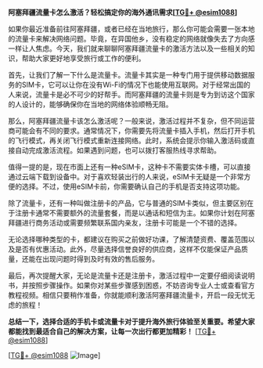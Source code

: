 **阿塞拜疆流量卡怎么激活？轻松搞定你的海外通讯需求[[TG💪+ @esim1088](https://t.me/s/esim1088)]**

如果你最近准备前往阿塞拜疆，或者已经在当地旅行，那么你可能会需要一张本地的流量卡来解决网络问题。毕竟，在异国他乡，没有稳定的网络就像失去了方向感一样让人焦虑。今天，我们就来聊聊阿塞拜疆流量卡的激活方法以及一些相关的知识，帮助大家更好地享受旅行或工作的便利。

首先，让我们了解一下什么是流量卡。流量卡其实是一种专门用于提供移动数据服务的SIM卡，它可以让你在没有Wi-Fi的情况下也能使用互联网。对于经常出国的人来说，流量卡是必不可少的好帮手。而阿塞拜疆的流量卡则是专为到访这个国家的人设计的，能够确保你在当地的网络体验顺畅无阻。

那么，阿塞拜疆流量卡该怎么激活呢？一般来说，激活过程并不复杂，但不同运营商可能会有不同的要求。通常情况下，你需要先将流量卡插入手机，然后打开手机的飞行模式，再关闭飞行模式重新连接网络。此时，系统会提示你输入激活码或直接自动完成激活流程。如果遇到问题，也可以拨打客服热线寻求帮助。

值得一提的是，现在市面上还有一种eSIM卡，这种卡不需要实体卡槽，可以直接通过云端下载到设备中。对于喜欢轻装出行的人来说，eSIM卡无疑是一个非常方便的选择。不过，使用eSIM卡前，你需要确认自己的手机是否支持这项功能。

除了流量卡，还有一种叫做注册卡的产品，它与普通的SIM卡类似，但主要区别在于注册卡通常不需要额外的流量套餐，而是以通话和短信为主。如果你计划在阿塞拜疆进行商务活动或需要频繁联系国内亲友，注册卡可能是一个不错的选择。

无论选择哪种类型的卡，都建议在购买之前做好功课，了解清楚资费、覆盖范围以及是否有优惠活动。此外，尽量选择信誉良好的供应商，这样不仅能保证产品质量，还能在出现问题时得到及时有效的售后服务。

最后，再次提醒大家，无论是流量卡还是注册卡，激活过程中一定要仔细阅读说明书，并按照步骤操作。如果你对某些步骤感到困惑，不妨咨询专业人士或查看官方教程视频。相信只要稍作准备，你就能顺利激活阿塞拜疆流量卡，开启一段无忧无虑的旅程！

**总结一下，选择合适的手机卡或流量卡对于提升海外旅行体验至关重要。希望大家都能找到最适合自己的解决方案，让每一次出行都更加精彩！** [[TG💪+ @esim1088](https://t.me/s/esim1088)]

[[TG💪+ @esim1088](https://t.me/s/esim1088) ![Image](https://i.postimg.cc/4NQfJmqS/Snipaste-2025-05-13-00-14-12.png)]